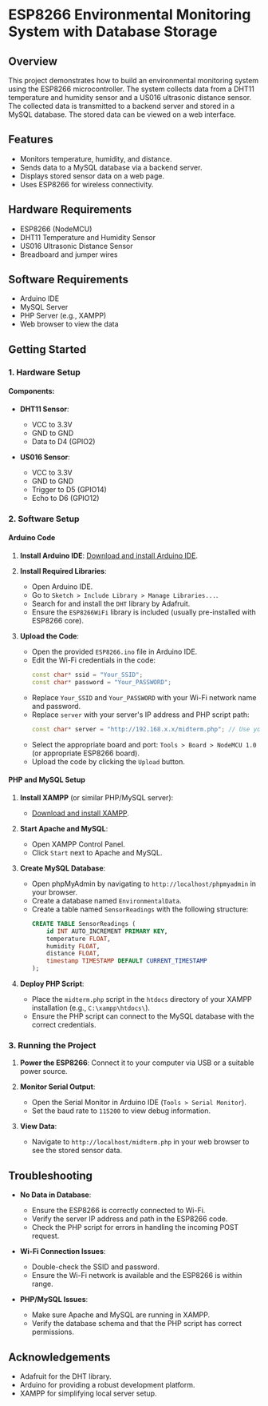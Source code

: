 # ESP8266 Environmental Monitoring System with Database Storage

## Overview
This project demonstrates how to build an environmental monitoring system using the ESP8266 microcontroller. The system collects data from a DHT11 temperature and humidity sensor and a US016 ultrasonic distance sensor. The collected data is transmitted to a backend server and stored in a MySQL database. The stored data can be viewed on a web interface.

## Features
- Monitors temperature, humidity, and distance.
- Sends data to a MySQL database via a backend server.
- Displays stored sensor data on a web page.
- Uses ESP8266 for wireless connectivity.

## Hardware Requirements
- ESP8266 (NodeMCU)
- DHT11 Temperature and Humidity Sensor
- US016 Ultrasonic Distance Sensor
- Breadboard and jumper wires

## Software Requirements
- Arduino IDE
- MySQL Server
- PHP Server (e.g., XAMPP)
- Web browser to view the data

## Getting Started

### 1. Hardware Setup

#### Components:
- **DHT11 Sensor**:
  - VCC to 3.3V
  - GND to GND
  - Data to D4 (GPIO2)

- **US016 Sensor**:
  - VCC to 3.3V
  - GND to GND
  - Trigger to D5 (GPIO14)
  - Echo to D6 (GPIO12)

### 2. Software Setup

#### Arduino Code

1. **Install Arduino IDE**: [Download and install Arduino IDE](https://www.arduino.cc/en/software).

2. **Install Required Libraries**:
   - Open Arduino IDE.
   - Go to `Sketch > Include Library > Manage Libraries...`.
   - Search for and install the `DHT` library by Adafruit.
   - Ensure the `ESP8266WiFi` library is included (usually pre-installed with ESP8266 core).

3. **Upload the Code**:
   - Open the provided `ESP8266.ino` file in Arduino IDE.
   - Edit the Wi-Fi credentials in the code:
     ```cpp
     const char* ssid = "Your_SSID";
     const char* password = "Your_PASSWORD";
     ```
   - Replace `Your_SSID` and `Your_PASSWORD` with your Wi-Fi network name and password.
   - Replace `server` with your server's IP address and PHP script path:
     ```cpp
     const char* server = "http://192.168.x.x/midterm.php"; // Use your computer's local IP address
     ```
   - Select the appropriate board and port: `Tools > Board > NodeMCU 1.0` (or appropriate ESP8266 board).
   - Upload the code by clicking the `Upload` button.

#### PHP and MySQL Setup

1. **Install XAMPP** (or similar PHP/MySQL server):
   - [Download and install XAMPP](https://www.apachefriends.org/index.html).

2. **Start Apache and MySQL**:
   - Open XAMPP Control Panel.
   - Click `Start` next to Apache and MySQL.

3. **Create MySQL Database**:
   - Open phpMyAdmin by navigating to `http://localhost/phpmyadmin` in your browser.
   - Create a database named `EnvironmentalData`.
   - Create a table named `SensorReadings` with the following structure:
     ```sql
     CREATE TABLE SensorReadings (
         id INT AUTO_INCREMENT PRIMARY KEY,
         temperature FLOAT,
         humidity FLOAT,
         distance FLOAT,
         timestamp TIMESTAMP DEFAULT CURRENT_TIMESTAMP
     );
     ```

4. **Deploy PHP Script**:
   - Place the `midterm.php` script in the `htdocs` directory of your XAMPP installation (e.g., `C:\xampp\htdocs\`).
   - Ensure the PHP script can connect to the MySQL database with the correct credentials.

### 3. Running the Project

1. **Power the ESP8266**: Connect it to your computer via USB or a suitable power source.

2. **Monitor Serial Output**: 
   - Open the Serial Monitor in Arduino IDE (`Tools > Serial Monitor`).
   - Set the baud rate to `115200` to view debug information.

3. **View Data**:
   - Navigate to `http://localhost/midterm.php` in your web browser to see the stored sensor data.

## Troubleshooting

- **No Data in Database**:
  - Ensure the ESP8266 is correctly connected to Wi-Fi.
  - Verify the server IP address and path in the ESP8266 code.
  - Check the PHP script for errors in handling the incoming POST request.

- **Wi-Fi Connection Issues**:
  - Double-check the SSID and password.
  - Ensure the Wi-Fi network is available and the ESP8266 is within range.

- **PHP/MySQL Issues**:
  - Make sure Apache and MySQL are running in XAMPP.
  - Verify the database schema and that the PHP script has correct permissions.


## Acknowledgements
- Adafruit for the DHT library.
- Arduino for providing a robust development platform.
- XAMPP for simplifying local server setup.

